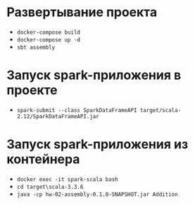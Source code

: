 # Развертывание проекта
- ```docker-compose build```
- ```docker-compose up -d```
- ```sbt assembly```

# Запуск spark-приложения в проекте
- ```spark-submit --class SparkDataFrameAPI target/scala-2.12/SparkDataFrameAPI.jar```

# Запуск spark-приложения из контейнера
- ```docker exec -it spark-scala bash```
- ```cd target\scala-3.3.6```
- ```java -cp hw-02-assembly-0.1.0-SNAPSHOT.jar Addition```
